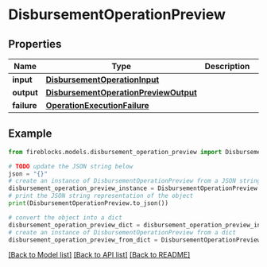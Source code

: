 # DisbursementOperationPreview


## Properties

Name | Type | Description | Notes
------------ | ------------- | ------------- | -------------
**input** | [**DisbursementOperationInput**](DisbursementOperationInput.md) |  | 
**output** | [**DisbursementOperationPreviewOutput**](DisbursementOperationPreviewOutput.md) |  | [optional] 
**failure** | [**OperationExecutionFailure**](OperationExecutionFailure.md) |  | [optional] 

## Example

```python
from fireblocks.models.disbursement_operation_preview import DisbursementOperationPreview

# TODO update the JSON string below
json = "{}"
# create an instance of DisbursementOperationPreview from a JSON string
disbursement_operation_preview_instance = DisbursementOperationPreview.from_json(json)
# print the JSON string representation of the object
print(DisbursementOperationPreview.to_json())

# convert the object into a dict
disbursement_operation_preview_dict = disbursement_operation_preview_instance.to_dict()
# create an instance of DisbursementOperationPreview from a dict
disbursement_operation_preview_from_dict = DisbursementOperationPreview.from_dict(disbursement_operation_preview_dict)
```
[[Back to Model list]](../README.md#documentation-for-models) [[Back to API list]](../README.md#documentation-for-api-endpoints) [[Back to README]](../README.md)


